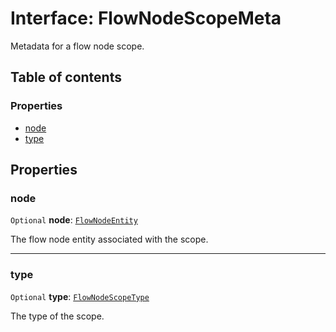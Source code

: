# Interface: FlowNodeScopeMeta

Metadata for a flow node scope.

## Table of contents

### Properties

* [node](/auto-docs/free-layout-editor/interfaces/FlowNodeScopeMeta.md#node)
* [type](/auto-docs/free-layout-editor/interfaces/FlowNodeScopeMeta.md#type)

## Properties

### node

`Optional` **node**: [`FlowNodeEntity`](/auto-docs/free-layout-editor/classes/FlowNodeEntity-1.md)

The flow node entity associated with the scope.

***

### type

`Optional` **type**: [`FlowNodeScopeType`](/auto-docs/free-layout-editor/enums/FlowNodeScopeType.md)

The type of the scope.
